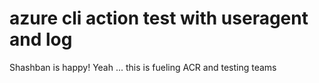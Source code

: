 # azure cli action test with useragent and log
Shashban is happy!
Yeah ... this is fueling ACR and testing teams
